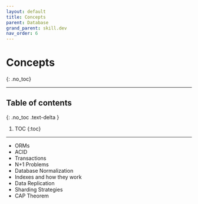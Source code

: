 ```yaml
---
layout: default
title: Concepts
parent: Database
grand_parent: skill.dev
nav_order: 6
---
```


# Concepts
{: .no_toc}

---

## Table of contents
{: .no_toc .text-delta }

1. TOC
{:toc}

---

- ORMs
- ACID
- Transactions
- N+1 Problems
- Database Normalization
- Indexes and how they work
- Data Replication
- Sharding Strategies
- CAP Theorem

